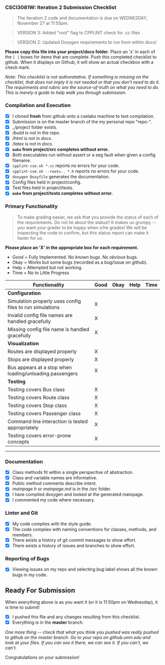 ### CSCI3081W: Iteration 2 Submission Checklist

> The iteration 2 code and documentation is due on WEDNESDAY, November 27 at 11:55pm.

> VERSION 3: Added "root" flag to CPPLINT check for .cc files

> VERSION 2: Updated Doxygen requirements to run from within docs/

**__Please copy this file into your project/docs folder__**. Place an 'x' in each of the `[ ]` boxes for items that are complete. Push this completed checklist to github. When it displays on Github, it will show an actual checkbox with a check mark.

_Note: This checklist is not authoratative. If something is missing on the checklist, that does not imply it is not needed or that you don't need to do it. The requirments and rubric are the source-of-truth on what you need to do. This is merely a guide to help walk you through submission._

### Compilation and Execution

- [X] I cloned **fresh** from github onto a cselabs machine to test compilation.
- [X] Submission is on the master branch of the my personal repo "repo-<username>".
- [X] _/project folder exists.
- [X] _/build_ is not in the repo.
- [X] _/html_ is not in _docs_.
- [X] _/latex_ is not in _docs_.
- [X] **__`make` from project/src completes without error.__**
- [X] Both executables run without assert or a seg fault when given a config filename.
- [X] `cpplint-cse.sh *.cc` reports no errors for your code.
- [X] `cpplint-cse.sh --root=.. *.h` reports no errors for your code.
- [X] `doxygen Doxyfile` generates the documentation.
- [X] Config files held in project/config.
- [X] Test files held in project/tests.
- [X] **__`make` from project/tests completes without error.__**

### Primary Functionality

> To make grading easier, we ask that you provide the status of each of the requirements. Do not lie about the status!! It makes us grumpy -- you want your grader to be happy when s/he grades! We will be inspecting the code to confirm, but this status report can make it faster for us.

**__Please place an 'X' in the appropriate box for each requirement.__**
- Good = Fully Implemented. No _known_ bugs. No _obvious_ bugs.
- Okay = Works but some bugs (recorded as a bug/issue on github).
- Help = Attempted but not working.
- Time = No to Little Progress

| Functionality | Good | Okay | Help | Time |
| -------- | -------- | -------- | -------- | --------- |
| **__Configuration__** |
| Simulation properly uses config files to run simulations | X |  |  |  |
| Invalid config file names are handled gracefully | X |  |  |  |
| Missing config file name is handled gracefully | X |  |  |  |
| **__Visualization__**
| Routes are displayed properly | X |  |  |  |
| Stops are displayed properly | X |  |  |  |
| Bus appears at a stop when loading/unloading passengers | X |  |  |  |
| **__Testing__** |
| Testing covers Bus class | X |  |  |  |
| Testing covers Route class | X |  |  |  |
| Testing covers Stop class | X |  |  |  |
| Testing covers Passenger class | X |  |  |  |
| Command line interaction is tested appropriately | X |  |  |  |
| Testing covers error-prone concepts | X |  |  |  |

<hr>

### Documentation

- [X] Class methods fit within a single perspective of abstraction.
- [X] Class and variable names are informative.
- [X] Public method comments describe intent.
- [X] _mainpage.h_ or _mainpage.md_ is in the /src folder.
- [X] I have compiled doxygen and looked at the generated mainpage.
- [X] I commented my code where necessary.

### Linter and Git
- [X] My code complies with the style guide.
- [X] The code complies with naming conventions for classes, methods, and members.
- [X] There exists a history of git commit messages to show effort.
- [X] There exists a history of issues and branches to show effort.

### Reporting of Bugs
- [X] Viewing issues on my repo and selecting _bug_ label shows all the known bugs in my code.

## Ready For Submission

When everything above is as you want it (or it is 11:50pm on Wednesday), it is time to submit!

- [X] I pushed this file and any changes resulting from this checklist.
- [X] Everything is in the **__master__** branch.

_One more thing -- check that what you think you pushed was really pushed to github on the master branch. Go to your repo on github.umn.edu and look at your files. If you can see it there, we can see it. If you can't, we can't._

Congratulations on your submission!
